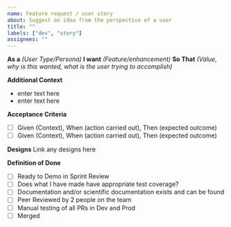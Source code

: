 ```yaml
---
name: Feature request / user story
about: Suggest an idea from the perspective of a user
title: ""
labels: ["dev", "story"]
assignees: ""
---
```


**As a** _(User Type/Persona)_ **I want** _(Feature/enhancement)_ **So That** _(Value, why is this wanted, what is the user trying to accomplish)_

**Additional Context**

- enter text here
- enter text here

**Acceptance Criteria**

- [ ] Given (Context), When (action carried out), Then (expected outcome)
- [ ] Given (Context), When (action carried out), Then (expected outcome)

**Designs**
Link any designs here

**Definition of Done**

- [ ] Ready to Demo in Sprint Review
- [ ] Does what I have made have appropriate test coverage?
- [ ] Documentation and/or scientific documentation exists and can be found
- [ ] Peer Reviewed by 2 people on the team
- [ ] Manual testing of all PRs in Dev and Prod
- [ ] Merged
